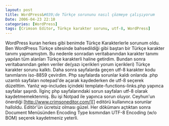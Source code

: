 ```yaml
---
layout: post
title: WordPress&#039;de Türkçe sorununu nasıl çözmeye çalışıyorum
Date: 2006-04-23 22:10
categories: [WordPress]
tags: [Crimson Editor, Türkçe karakter sorunu, utf-8, WordPress]
---
```


WordPress kuran herkes gibi benimde Türkçe Karakterlerle sorunum oldu.
Ben WordPress Türkçe sitesinde bahsedildiği gibi baştan bir Türkçe
karakter tanımı yapmamıştım. Bu nedenle sonradan
veritabanından karakter tanımı yapılan tüm alanları Türkçe karakterli
haline getirdim. Bundan sonra veritabanından gelen veriler de(yazı
içerikleri yorum içerikleri) Türkçe karakter sorunu kalktı. Daha sonra
sayfalarda geçen utf-8 karakter kodu tanımlarını iso-8859 çevirdim. Php
sayfalarda sorunlar kaldı onlarıda .php uzantılı sayfaları notepad'de
açarak kaydederken de utf-8 seçerek düzelttim. Yanlız wp-includes
içindeki template-functions-links.php yapınca sayfalar şaşırdı. İlginç
php sayfalarındaki sorun sayfaları utf-8 olarak kaydetmemektenmiş. Bu
işi Notpad ile yapınca sorun oluyor. Ceyhun'un önerdiği
[http://www.crimsoneditor.com/][] editörü kullanınca sorunlar halloldu.
Editör'ün ücretsiz olması güzel. Her dökümanı açtıktan sonra Document
Menüsünden Encoding Type kısmından UTF-8 Encoding (w/o BOM) seçerek
kaydetmeniz yeterli.

  [http://www.crimsoneditor.com/]: http://www.crimsoneditor.com/
    "harika bir editör"
